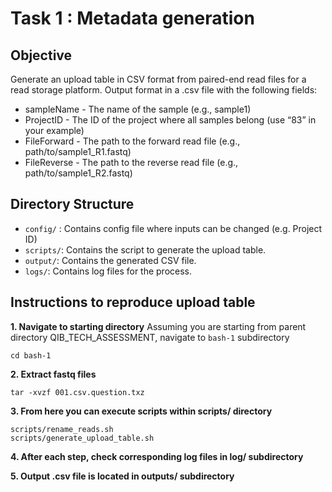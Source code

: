 # Task 1 : Metadata generation

## Objective
Generate an upload table in CSV format from paired-end read files for a read storage platform. Output format in a .csv file with the following fields:

* sampleName - The name of the sample (e.g., sample1)
* ProjectID - The ID of the project where all samples belong (use “83” in your example)
* FileForward - The path to the forward read file (e.g., path/to/sample1_R1.fastq)
* FileReverse - The path to the reverse read file (e.g., path/to/sample1_R2.fastq)

## Directory Structure
- `config/` : Contains config file where inputs can be changed (e.g. Project ID)
- `scripts/`: Contains the script to generate the upload table.
- `output/`: Contains the generated CSV file.
- `logs/`: Contains log files for the process.

## Instructions to reproduce upload table

**1. Navigate to starting directory**
Assuming you are starting from parent directory QIB_TECH_ASSESSMENT, navigate to ```bash-1``` subdirectory

 ```
 cd bash-1
 ```

**2. Extract fastq files**

```
tar -xvzf 001.csv.question.txz
```

**3. From here you can execute scripts within scripts/ directory**

```
scripts/rename_reads.sh
scripts/generate_upload_table.sh
```

**4. After each step, check corresponding log files in log/ subdirectory**

**5. Output .csv file is located in outputs/ subdirectory**